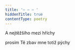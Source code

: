 ```yaml
---
title: '– – – '
hiddenTitle: true
contentType: poetry
---
```


A nejtěžšího mezi hříchy

prosím Tě zbav mne totiž pýchy
